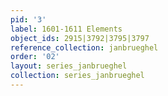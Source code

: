 ```yaml
---
pid: '3'
label: 1601-1611 Elements
object_ids: 2915|3792|3795|3797
reference_collection: janbrueghel
order: '02'
layout: series_janbrueghel
collection: series_janbrueghel
---
```

